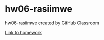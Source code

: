 # hw06-rasiimwe
hw06-rasiimwe created by GitHub Classroom

[Link to homework](http://stat545.com/Classroom/assignments/hw06/hw06.html)
                  
